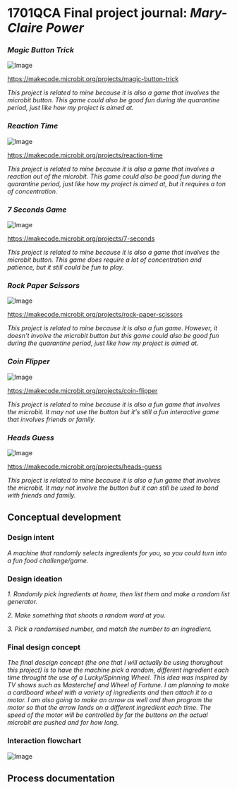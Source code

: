 # 1701QCA Final project journal: *Mary-Claire Power*

### *Magic Button Trick* ###

![Image](capture.jpg)

https://makecode.microbit.org/projects/magic-button-trick

*This project is related to mine because it is also a game that involves the microbit button. This game could also be good fun during the quarantine period, just like how my project is aimed at.*

### *Reaction Time* ###

![Image](0.jpg)

https://makecode.microbit.org/projects/reaction-time

*This project is related to mine because it is also a game that involves a reaction out of the microbit. This game could also be good fun during the quarantine period, just like how my project is aimed at, but it requires a ton of concentration.*

### *7 Seconds Game* ###

![Image](donkey.jpg)

https://makecode.microbit.org/projects/7-seconds

*This project is related to mine because it is also a game that involves the microbit button. This game does require a lot of concentration and patience, but it still could be fun to play.*

### *Rock Paper Scissors* ###

![Image](a4-motion.png)

https://makecode.microbit.org/projects/rock-paper-scissors

*This project is related to mine because it is also a fun game. However, it doesn't involve the microbit button but this game could also be good fun during the quarantine period, just like how my project is aimed at.*

### *Coin Flipper* ###

![Image](farquaad.jpg)

https://makecode.microbit.org/projects/coin-flipper

*This project is related to mine because it is also a fun game that involves the microbit. It may not use the button but it's still a fun interactive game that involves friends or family.*

### *Heads Guess* ###

![Image](strong.jpg)

https://makecode.microbit.org/projects/heads-guess

*This project is related to mine because it is also a fun game that involves the microbit. It may not involve the button but it can still be used to bond with friends and family.*

## Conceptual development ##

### Design intent ###

*A machine that randomly selects ingredients for you, so you could turn into a fun food challenge/game.*

### Design ideation ###

*1. Randomly pick ingredients at home, then list them and make a random list generator.* 

*2. Make something that shoots a random word at you.* 

*3. Pick a randomised number, and match the number to an ingredient.* 

### Final design concept ###

*The final descign concept (the one that I will actually be using thorughout this project) is to have the machine pick a random, different ingredient each time throught the use of a Lucky/Spinning Wheel. This idea was inspired by TV shows such as Masterchef and Wheel of Fortune. I am planning to make a cardboard wheel with a variety of ingredients and then attach it to a motor. I am also going to make an arrow as well and then program the motor so that the arrow lands on a different ingredient each time. The speed of the motor will be controlled by far the buttons on the actual microbit are pushed and for how long.*

### Interaction flowchart ###
<!--- Include an interaction flowchart of the interaction process in your project. Make sure you think about all the stages of interaction step-by-step. Also make sure that you consider actions a user might take that aren't what you intend in an ideal use case. Insert an image of it below. It might just be a photo of a hand-drawn sketch, not a carefully drawn digital diagram. It just needs to be legible. --->

![Image](diagram.png)

## Process documentation ##
<!--- In this section, include text and images (and potentially links to video) that represent the development of your project including sources you've found (URLs and written references), choices you've made, sketches you've done, iterations completed, materials you've investigated, and code samples. Use the markdown reference for help in formatting the material.

## Final code ##

![Image](code.png)

## Design process discussion ##

![Image](doublediamond.png)

*Discover: I had to discover ways to achieve my idea of making a fun game involving a random picking of ingredients. I really struggled to think of many different ways to achieve this idea.*

*Define: I had to really think of how to design the list or the type of machine that would pick the ingredients, and i had to picture different solutions in my head.*

*Develop: I ended up talking one-on-one with my tutor, Ged as I was really stuck to come up with solutions. He gave me the idea of a spinning wheel and arrow that is attached to a motor, and depending on how long the wheel spins for, it could give me different ingredients each time. He was talking about Masterchef, so I took that as another inspiration. He also helped me to come up with the final code, so that gave me a lot to work with.* 

*Deliever: I ended up having a working code and a design that worked for this idea. So I was confident and ready to start finishing this project.*

## Reflection ##

<!--- Describe the parts of your project you felt were most successful and the parts that could have done with improvement, whether in terms of outcome, process, or understanding.

What techniques, approaches, skills, or information did you find useful from other sources (such as the related projects you identified earlier)?

What parts of your project do you feel are novel? This is IMPORTANT to help justify a key component of the assessment rubric.

What might be an interesting extension of this project? In what other contexts might this project be used? --->
